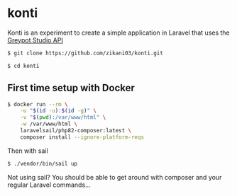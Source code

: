 # konti

Konti is an experiment to create a simple application in Laravel that uses the [Greypot Studio API](https://greypot-studio.fly.dev)

```sh
$ git clone https://github.com/zikani03/konti.git

$ cd konti
```

## First time setup with Docker

```sh
$ docker run --rm \
    -u "$(id -u):$(id -g)" \
    -v "$(pwd):/var/www/html" \
    -w /var/www/html \
    laravelsail/php82-composer:latest \
    composer install --ignore-platform-reqs
```

Then with sail

```sh
$ ./vendor/bin/sail up
```

Not using sail? You should be able to get around with composer and your regular Laravel commands...
